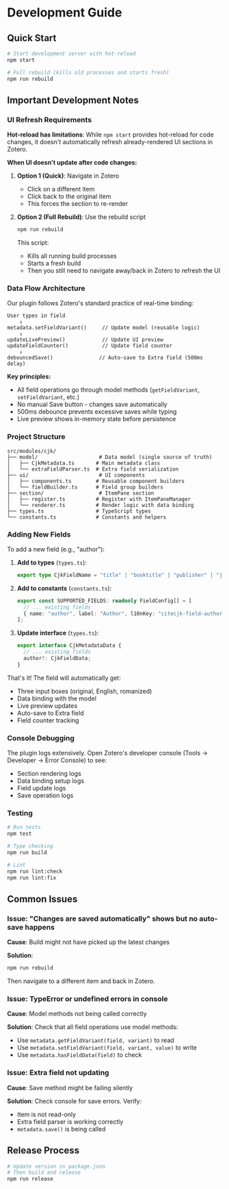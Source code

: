 # Development Guide

## Quick Start

```bash
# Start development server with hot-reload
npm start

# Full rebuild (kills old processes and starts fresh)
npm run rebuild
```

## Important Development Notes

### UI Refresh Requirements

**Hot-reload has limitations**: While `npm start` provides hot-reload for code changes, it doesn't automatically refresh already-rendered UI sections in Zotero.

**When UI doesn't update after code changes:**

1. **Option 1 (Quick)**: Navigate in Zotero
   - Click on a different item
   - Click back to the original item
   - This forces the section to re-render

2. **Option 2 (Full Rebuild)**: Use the rebuild script
   ```bash
   npm run rebuild
   ```
   This script:
   - Kills all running build processes
   - Starts a fresh build
   - Then you still need to navigate away/back in Zotero to refresh the UI

### Data Flow Architecture

Our plugin follows Zotero's standard practice of real-time binding:

```
User types in field
    ↓
metadata.setFieldVariant()     // Update model (reusable logic)
    ↓
updateLivePreview()            // Update UI preview
updateFieldCounter()           // Update field counter
    ↓
debouncedSave()               // Auto-save to Extra field (500ms delay)
```

**Key principles:**
- All field operations go through model methods (`getFieldVariant`, `setFieldVariant`, etc.)
- No manual Save button - changes save automatically
- 500ms debounce prevents excessive saves while typing
- Live preview shows in-memory state before persistence

### Project Structure

```
src/modules/cjk/
├── model/                    # Data model (single source of truth)
│   ├── CjkMetadata.ts       # Main metadata class
│   └── extraFieldParser.ts  # Extra field serialization
├── ui/                       # UI components
│   ├── components.ts        # Reusable component builders
│   └── fieldBuilder.ts      # Field group builders
├── section/                  # ItemPane section
│   ├── register.ts          # Register with ItemPaneManager
│   └── renderer.ts          # Render logic with data binding
├── types.ts                 # TypeScript types
└── constants.ts             # Constants and helpers
```

### Adding New Fields

To add a new field (e.g., "author"):

1. **Add to types** (`types.ts`):
   ```typescript
   export type CjkFieldName = "title" | "booktitle" | "publisher" | "journal" | "series" | "author";
   ```

2. **Add to constants** (`constants.ts`):
   ```typescript
   export const SUPPORTED_FIELDS: readonly FieldConfig[] = [
     // ... existing fields
     { name: "author", label: "Author", l10nKey: "citecjk-field-author" },
   ];
   ```

3. **Update interface** (`types.ts`):
   ```typescript
   export interface CjkMetadataData {
     // ... existing fields
     author?: CjkFieldData;
   }
   ```

That's it! The field will automatically get:
- Three input boxes (original, English, romanized)
- Data binding with the model
- Live preview updates
- Auto-save to Extra field
- Field counter tracking

### Console Debugging

The plugin logs extensively. Open Zotero's developer console (Tools → Developer → Error Console) to see:
- Section rendering logs
- Data binding setup logs
- Field update logs
- Save operation logs

### Testing

```bash
# Run tests
npm test

# Type checking
npm run build

# Lint
npm run lint:check
npm run lint:fix
```

## Common Issues

### Issue: "Changes are saved automatically" shows but no auto-save happens

**Cause**: Build might not have picked up the latest changes

**Solution**:
```bash
npm run rebuild
```
Then navigate to a different item and back in Zotero.

### Issue: TypeError or undefined errors in console

**Cause**: Model methods not being called correctly

**Solution**: Check that all field operations use model methods:
- Use `metadata.getFieldVariant(field, variant)` to read
- Use `metadata.setFieldVariant(field, variant, value)` to write
- Use `metadata.hasFieldData(field)` to check

### Issue: Extra field not updating

**Cause**: Save method might be failing silently

**Solution**: Check console for save errors. Verify:
- Item is not read-only
- Extra field parser is working correctly
- `metadata.save()` is being called

## Release Process

```bash
# Update version in package.json
# Then build and release
npm run release
```
